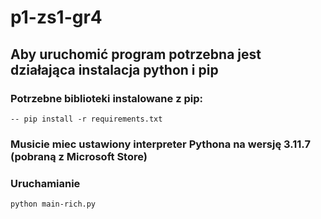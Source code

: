 # p1-zs1-gr4

## Aby uruchomić program potrzebna jest działająca instalacja python i pip
### Potrzebne biblioteki instalowane z pip:
    -- pip install -r requirements.txt
### Musicie miec ustawiony interpreter Pythona na wersję 3.11.7 (pobraną z Microsoft Store)

### Uruchamianie
 ```python main-rich.py```

